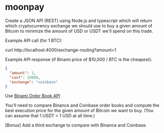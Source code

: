 # moonpay


Create a JSON API (REST) using Node.js and typescript which will return which cryptocurrency exchange we should use to buy a given amount of Bitcoin to minimize the amount of USD or USDT we'll spend on this trade.

Example API call (for 1 BTC):

curl http://localhost:4000/exchange-routing?amount=1

Example API response (if Binami price of $10,000 / BTC is the cheapest):

```json
{
  "amount": 1,
  "cost": 10000,
  "exchange": "coinbase"
}
```

Use [Binami Order Book API](https://github.com/binance/binance-spot-api-docs/blob/master/rest-api.md#order-book)

You'll need to compare Binance and Coinbase order books and compute the best execution price for the given amount of Bitcoin we want to buy. (You can assume that 1 USDT = 1 USD at all time.)

[Bonus] Add a third exchange to compare with Binance and Coinbase.
